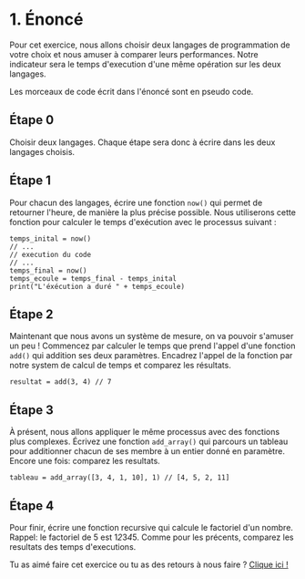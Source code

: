 # 1. Énoncé

Pour cet exercice, nous allons choisir deux langages de programmation de votre choix et nous amuser à comparer leurs performances. Notre indicateur sera le temps d'execution d'une même opération sur les deux langages.

Les morceaux de code écrit dans l'énoncé sont en pseudo code.

## Étape 0

Choisir deux langages.
Chaque étape sera donc à écrire dans les deux langages choisis.

## Étape 1

Pour chacun des langages, écrire une fonction `now()` qui permet de retourner l'heure, de manière la plus précise possible.
Nous utiliserons cette fonction pour calculer le temps d'exécution avec le processus suivant :

```
temps_inital = now()
// ...
// execution du code
// ...
temps_final = now()
temps_ecoule = temps_final - temps_inital
print("L'éxécution a duré " + temps_ecoule)
```

## Étape 2

Maintenant que nous avons un système de mesure, on va pouvoir s'amuser un peu !
Commencez par calculer le temps que prend l'appel d'une fonction `add()` qui addition ses deux paramètres. Encadrez l'appel de la fonction par notre system de calcul de temps et comparez les résultats.

```
resultat = add(3, 4) // 7

```

## Étape 3

À présent, nous allons appliquer le même processus avec des fonctions plus complexes. Écrivez une fonction `add_array()` qui parcours un tableau pour additionner chacun de ses membre à un entier donné en paramètre. Encore une fois: comparez les resultats.

```
tableau = add_array([3, 4, 1, 10], 1) // [4, 5, 2, 11]

```

## Étape 4

Pour finir, écrire une fonction recursive qui calcule le factoriel d'un nombre.
Rappel: le factoriel de 5 est 1*2*3*4*5.
Comme pour les précents, comparez les resultats des temps d'executions.


Tu as aimé faire cet exercice ou tu as des retours à nous faire ? [Clique ici !](https://airtable.com/appXbfdqY0iZhnZgd/shrbWiQDMsH63nsj4)

